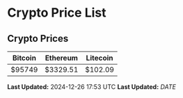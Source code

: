 # Crypto Price List

## Crypto Prices
| Bitcoin | Ethereum | Litecoin |
| ------- | -------- | -------- |
| $95749 | $3329.51 | $102.09 |
**Last Updated:** 2024-12-26 17:53 UTC
**Last Updated:** $DATE$
